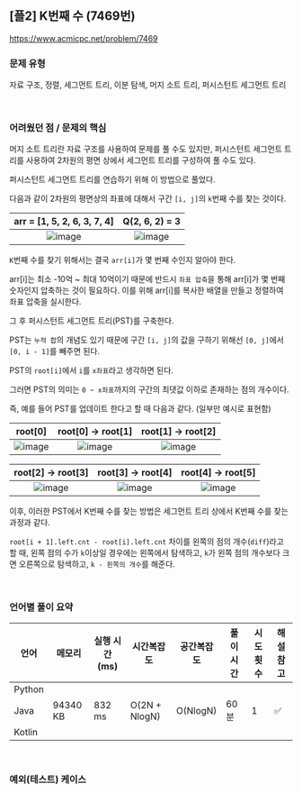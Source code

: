 ## [플2] K번째 수 (7469번)

https://www.acmicpc.net/problem/7469

### 문제 유형

자료 구조, 정렬, 세그먼트 트리, 이분 탐색, 머지 소트 트리, 퍼시스턴트 세그먼트 트리

<br>

### 어려웠던 점 / 문제의 핵심

머지 소트 트리란 자료 구조를 사용하여 문제를 풀 수도 있지만, 퍼시스턴트 세그먼트 트리를 사용하여 2차원의 평면 상에서 세그먼트 트리를 구성하여 풀 수도 있다.

퍼시스턴트 세그먼트 트리를 연습하기 위해 이 방법으로 풀었다.

다음과 같이 2차원의 평면상의 좌표에 대해서 구간 `[i, j]`의 `k`번째 수를 찾는 것이다.

|                 arr = [1, 5, 2, 6, 3, 7, 4]                  |                        Q(2, 6, 2) = 3                        |
| :----------------------------------------------------------: | :----------------------------------------------------------: |
| ![image](https://github.com/siwon-park/Problem_Solving/assets/93081720/6dfd403a-1828-4fb5-8a67-0398f48512ce) | ![image](https://github.com/siwon-park/Problem_Solving/assets/93081720/b37fce42-0c56-4389-917f-abcf2345ef0a) |

`K`번째 수를 찾기 위해서는 결국 `arr[i]`가 몇 번째 수인지 알아야 한다.

arr[i]는 최소 -10억 ~ 최대 10억이기 때문에 반드시 `좌표 압축`을 통해  arr[i]가 몇 번째 숫자인지 압축하는 것이 필요하다. 이를 위해 arr[i]를 복사한 배열을 만들고 정렬하여 좌표 압축을 실시한다.

그 후 퍼시스턴트 세그먼트 트리(PST)를 구축한다.

PST는 `누적 합`의 개념도 있기 때문에 구간 `[i, j]`의 값을 구하기 위해선 `[0, j]`에서 `[0, i - 1]`를 빼주면 된다.

PST의 `root[i]`에서 `i`를 `x좌표`라고 생각하면 된다.

그러면 PST의 의미는 `0 ~ x좌표`까지의 구간의 최댓값 이하로 존재하는 점의 개수이다.

즉, 예를 들어 PST를 업데이트 한다고 할 때 다음과 같다. (일부만 예시로 표현함)

|                           root[0]                            |                      root[0] → root[1]                       |                      root[1] → root[2]                       |
| :----------------------------------------------------------: | :----------------------------------------------------------: | :----------------------------------------------------------: |
| ![image](https://github.com/siwon-park/Problem_Solving/assets/93081720/37bf9d16-1410-4f9f-af35-97265c247b9c) | ![image](https://github.com/siwon-park/Problem_Solving/assets/93081720/e7fd1e69-186b-421a-934c-165fc463d8d5) | ![image](https://github.com/siwon-park/Problem_Solving/assets/93081720/f525a452-22a7-44d3-b90d-748707537f19) |

|                      root[2] → root[3]                       |                      root[3] → root[4]                       |                      root[4] → root[5]                       |
| :----------------------------------------------------------: | :----------------------------------------------------------: | :----------------------------------------------------------: |
| ![image](https://github.com/siwon-park/Problem_Solving/assets/93081720/2b7eecdd-a6a8-4611-b4e2-5d1d1ac9dc60) | ![image](https://github.com/siwon-park/Problem_Solving/assets/93081720/a20d4d4e-5c8a-4170-abc6-c840612a3b34) | ![image](https://github.com/siwon-park/Problem_Solving/assets/93081720/7f3466be-3c54-4f1a-b1b5-b3a8726d1a38) |

이후, 이러한 PST에서 K번째 수를 찾는 방법은 세그먼트 트리 상에서 K번째 수를 찾는 과정과 같다.

`root[i + 1].left.cnt - root[i].left.cnt` 차이를 왼쪽의 점의 개수(`diff`)라고 할 때, 왼쪽 점의 수가 `k`이상일 경우에는 왼쪽에서 탐색하고, `k`가 왼쪽 점의 개수보다 크면 오른쪽으로 탐색하고, `k - 왼쪽의 개수`를 해준다.

<br>

### 언어별 풀이 요약

| 언어   | 메모리   | 실행 시간(ms) | 시간복잡도    | 공간복잡도 | 풀이 시간 | 시도 횟수 | 해설 참고          |
| ------ | -------- | ------------- | ------------- | ---------- | --------- | --------- | ------------------ |
| Python |          |               |               |            |           |           |                    |
| Java   | 94340 KB | 832 ms        | O(2N + NlogN) | O(NlogN)   | 60분      | 1         | :white_check_mark: |
| Kotlin |          |               |               |            |           |           |                    |

<br>

### 예외(테스트) 케이스

```
```

